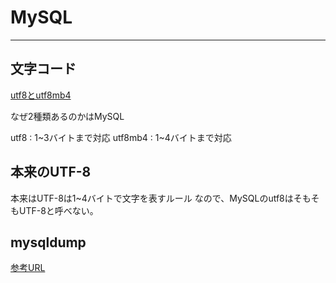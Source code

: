 # MySQL




---

## 文字コード

[utf8とutf8mb4](https://penpen-dev.com/blog/mysql-utf8-utf8mb4/)

なぜ2種類あるのかはMySQL

utf8 : 1~3バイトまで対応
utf8mb4 : 1~4バイトまで対応


## 本来のUTF-8

本来はUTF-8は1~4バイトで文字を表すルール
なので、MySQLのutf8はそもそもUTF-8と呼べない。

## mysqldump

[参考URL](https://qiita.com/PlanetMeron/items/3a41e14607a65bc9b60c)